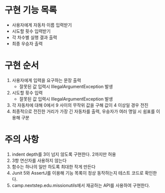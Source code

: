 # 구현 기능 목록
- 사용자에게 자동차 이름 입력받기
- 시도할 횟수 입력받기
- 각 차수별 실행 결과 출력
- 최종 우승자 출력

# 구현 순서
1. 사용자에게 입력을 요구하는 문장 출력
    - 잘못된 값 입력시 IllegalArgumentException 발생
2. 시도할 횟수 입력
    - 잘못된 값 입력시 IllegalArgumentException 발생
3. 각 자동차에 대해 0에서 9 사이의 무작위 값을 구해 값이 4 이상일 경우 전진
4. 최종적으로 전진한 거리가 가장 긴 자동차를 출력, 우숭자가 여러 명일 시 쉼표를 이용해 구분

# 주의 사항
1. indent depth를 3이 넘지 않도록 구현한다. 2까지만 허용
2. 3항 연산자를 사용하지 않는다
3. 함수는 하나의 일만 하도록 최대한 작게 만든다
4. Junit 5와 AssertJ를 이용해 기능 목록이 정상 동작하는지 테스트 코드로 확인한다.
5. camp.nextstep.edu.missionutils에서 재공하는 API를 사용하여 구현한다.
